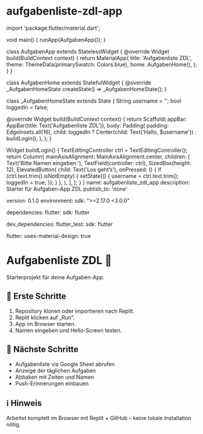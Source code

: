 # aufgabenliste-zdl-app
import 'package:flutter/material.dart';

void main() {
  runApp(AufgabenApp());
}

class AufgabenApp extends StatelessWidget {
  @override
  Widget build(BuildContext context) {
    return MaterialApp(
      title: 'Aufgabenliste ZDL',
      theme: ThemeData(primarySwatch: Colors.blue),
      home: AufgabenHome(),
    );
  }
}

class AufgabenHome extends StatefulWidget {
  @override
  _AufgabenHomeState createState() => _AufgabenHomeState();
}

class _AufgabenHomeState extends State<AufgabenHome> {
  String username = '';
  bool loggedIn = false;

  @override
  Widget build(BuildContext context) {
    return Scaffold(
      appBar: AppBar(title: Text('Aufgabenliste ZDL')),
      body: Padding(
        padding: EdgeInsets.all(16),
        child: loggedIn ? Center(child: Text('Hallo, $username')) : buildLogin(),
      ),
    );
  }

  Widget buildLogin() {
    TextEditingController ctrl = TextEditingController();
    return Column(
      mainAxisAlignment: MainAxisAlignment.center,
      children: [
        Text('Bitte Namen eingeben:'),
        TextField(controller: ctrl),
        SizedBox(height: 12),
        ElevatedButton(
          child: Text('Los geht’s'),
          onPressed: () {
            if (ctrl.text.trim().isNotEmpty) {
              setState(() {
                username = ctrl.text.trim();
                loggedIn = true;
              });
            }
          },
        ),
      ],
    );
  }
}
name: aufgabenliste_zdl_app
description: Starter für Aufgaben-App ZDL
publish_to: 'none'

version: 0.1.0
environment:
  sdk: ">=2.17.0 <3.0.0"

dependencies:
  flutter:
    sdk: flutter

dev_dependencies:
  flutter_test:
    sdk: flutter

flutter:
  uses-material-design: true
# Aufgabenliste ZDL 🌟

Starterprojekt für deine Aufgaben-App.

## 🚀 Erste Schritte

1. Repository klonen oder importieren nach Replit.
2. Replit klicken auf „Run“.
3. App im Browser starten.
4. Namen eingeben und Hello-Screen testen.

## 🧩 Nächste Schritte

- Aufgabenliste via Google Sheet abrufen
- Anzeige der täglichen Aufgaben
- Abhaken mit Zeiten und Namen
- Push-Erinnerungen einbauen

## ℹ️ Hinweis

Arbeitet komplett im Browser mit Replit + GitHub – keine lokale Installation nötig.
